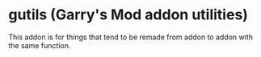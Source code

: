 # gutils (Garry's Mod addon utilities)
This addon is for things that tend to be remade from addon to addon with the same function.
